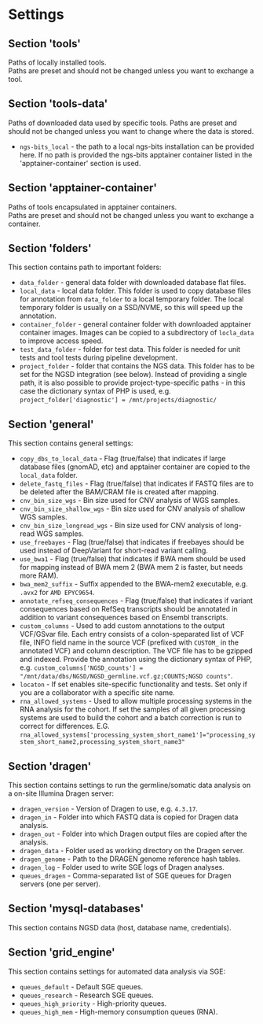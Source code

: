 # Settings

## Section 'tools'

Paths of locally installed tools.  
Paths are preset and should not be changed unless you want to exchange a tool.

## Section 'tools-data'

Paths of downloaded data used by specific tools.
Paths are preset and should not be changed unless you want to change where the data is stored.
* `ngs-bits_local` - the path to a local ngs-bits installation can be provided here. If no path is provided the ngs-bits apptainer container listed in the 'apptainer-container' section is used.

## Section 'apptainer-container'

Paths of tools encapsulated in apptainer containers.  
Paths are preset and should not be changed unless you want to exchange a container.

## Section 'folders'

This section contains path to important folders:

* `data_folder` - general data folder with downloaded database flat files.
* `local_data` - local data folder. This folder is used to copy database files for annotation from `data_folder` to a local temporary folder. The local temporary folder is usually on a SSD/NVME, so this will speed up the annotation.
* `container_folder` - general container folder with downloaded apptainer container images. Images can be copied to a subdirectory of `locla_data` to improve access speed.
* `test_data_folder` - folder for test data. This folder is needed for unit tests and tool tests during pipeline development.
* `project_folder` - folder that contains the NGS data. This folder has to be set for the NGSD integration (see below). Instead of providing a single path, it is also possible to provide project-type-specific paths - in this case the dictionary syntax of PHP is used, e.g. `project_folder['diagnostic'] = /mnt/projects/diagnostic/`

## Section 'general'

This section contains general settings:

* `copy_dbs_to_local_data` - Flag (true/false) that indicates if large database files (gnomAD, etc) and apptainer container are copied to the `local_data` folder.
* `delete_fastq_files` - Flag (true/false) that indicates if FASTQ files are to be deleted after the BAM/CRAM file is created after mapping.
* `cnv_bin_size_wgs` - Bin size used for CNV analysis of WGS samples.
* `cnv_bin_size_shallow_wgs` - Bin size used for CNV analysis of shallow WGS samples.
* `cnv_bin_size_longread_wgs` - Bin size used for CNV analysis of long-read WGS samples.
* `use_freebayes` - Flag (true/false) that indicates if freebayes should be used instead of DeepVariant for short-read variant calling.
* `use_bwa1` - Flag (true/false) that indicates if BWA mem should be used for mapping instead of BWA mem 2 (BWA mem 2 is faster, but needs more RAM).
* `bwa_mem2_suffix` - Suffix appended to the BWA-mem2 executable, e.g. `.avx2` for `AMD EPYC9654`.
* `annotate_refseq_consequences` - Flag (true/false) that indicates if variant consequences based on RefSeq transcripts should be annotated in addition to variant consequences based on Ensembl transcripts.
* `custom_columns` - Used to add custom annotations to the output VCF/GSvar file. Each entry consists of a colon-speparated list of VCF file, INFO field name in the source VCF (prefixed with `CUSTOM_` in the annotated VCF) and column description. The VCF file has to be gzipped and indexed. Provide the annotation using the dictionary syntax of PHP, e.g. `custom_columns['NGSD_counts'] = "/mnt/data/dbs/NGSD/NGSD_germline.vcf.gz;COUNTS;NGSD counts"`.
* `locaton` - If set enables site-specific functionality and tests. Set only if you are a collaborator with a specific site name.
* `rna_allowed_systems` - Used to allow multiple processing systems in the RNA analysis for the cohort. If set the samples of all given processing systems are used to build the cohort and a batch correction is run to correct for differences. E.G. `rna_allowed_systems['processing_system_short_name1']="processing_system_short_name2,processing_system_short_name3"`
## Section 'dragen'

This section contains settings to run the germline/somatic data analysis on a on-site Illumina Dragen server:

* `dragen_version` - Version of Dragen to use, e.g. `4.3.17`.
* `dragen_in` - Folder into which FASTQ data is copied for Dragen data analysis.
* `dragen_out` - Folder into which Dragen output files are copied after the analysis.
* `dragen_data` - Folder used as working directory on the Dragen server.
* `dragen_genome` - Path to the DRAGEN genome reference hash tables.
* `dragen_log` - Folder used to write SGE logs of Dragen analyses.
* `queues_dragen` - Comma-separated list of SGE queues for Dragen servers (one per server).

## Section 'mysql-databases'

This section contains NGSD data (host, database name, credentials).

## Section 'grid_engine'

This section contains settings for automated data analysis via SGE:

* `queues_default` - Default SGE queues.
* `queues_research` - Research SGE queues.
* `queues_high_priority` - High-priority queues.
* `queues_high_mem` - High-memory consumption queues (RNA).
